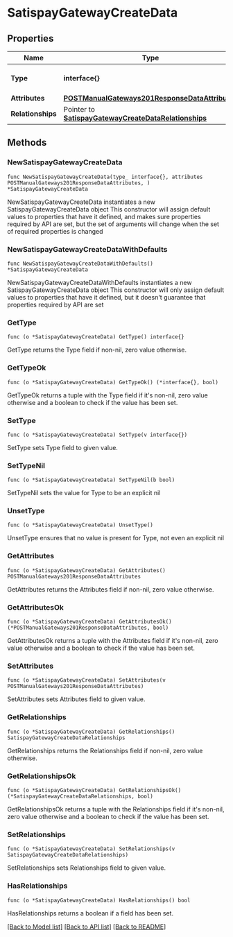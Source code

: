 # SatispayGatewayCreateData

## Properties

Name | Type | Description | Notes
------------ | ------------- | ------------- | -------------
**Type** | **interface{}** | The resource&#39;s type | 
**Attributes** | [**POSTManualGateways201ResponseDataAttributes**](POSTManualGateways201ResponseDataAttributes.md) |  | 
**Relationships** | Pointer to [**SatispayGatewayCreateDataRelationships**](SatispayGatewayCreateDataRelationships.md) |  | [optional] 

## Methods

### NewSatispayGatewayCreateData

`func NewSatispayGatewayCreateData(type_ interface{}, attributes POSTManualGateways201ResponseDataAttributes, ) *SatispayGatewayCreateData`

NewSatispayGatewayCreateData instantiates a new SatispayGatewayCreateData object
This constructor will assign default values to properties that have it defined,
and makes sure properties required by API are set, but the set of arguments
will change when the set of required properties is changed

### NewSatispayGatewayCreateDataWithDefaults

`func NewSatispayGatewayCreateDataWithDefaults() *SatispayGatewayCreateData`

NewSatispayGatewayCreateDataWithDefaults instantiates a new SatispayGatewayCreateData object
This constructor will only assign default values to properties that have it defined,
but it doesn't guarantee that properties required by API are set

### GetType

`func (o *SatispayGatewayCreateData) GetType() interface{}`

GetType returns the Type field if non-nil, zero value otherwise.

### GetTypeOk

`func (o *SatispayGatewayCreateData) GetTypeOk() (*interface{}, bool)`

GetTypeOk returns a tuple with the Type field if it's non-nil, zero value otherwise
and a boolean to check if the value has been set.

### SetType

`func (o *SatispayGatewayCreateData) SetType(v interface{})`

SetType sets Type field to given value.


### SetTypeNil

`func (o *SatispayGatewayCreateData) SetTypeNil(b bool)`

 SetTypeNil sets the value for Type to be an explicit nil

### UnsetType
`func (o *SatispayGatewayCreateData) UnsetType()`

UnsetType ensures that no value is present for Type, not even an explicit nil
### GetAttributes

`func (o *SatispayGatewayCreateData) GetAttributes() POSTManualGateways201ResponseDataAttributes`

GetAttributes returns the Attributes field if non-nil, zero value otherwise.

### GetAttributesOk

`func (o *SatispayGatewayCreateData) GetAttributesOk() (*POSTManualGateways201ResponseDataAttributes, bool)`

GetAttributesOk returns a tuple with the Attributes field if it's non-nil, zero value otherwise
and a boolean to check if the value has been set.

### SetAttributes

`func (o *SatispayGatewayCreateData) SetAttributes(v POSTManualGateways201ResponseDataAttributes)`

SetAttributes sets Attributes field to given value.


### GetRelationships

`func (o *SatispayGatewayCreateData) GetRelationships() SatispayGatewayCreateDataRelationships`

GetRelationships returns the Relationships field if non-nil, zero value otherwise.

### GetRelationshipsOk

`func (o *SatispayGatewayCreateData) GetRelationshipsOk() (*SatispayGatewayCreateDataRelationships, bool)`

GetRelationshipsOk returns a tuple with the Relationships field if it's non-nil, zero value otherwise
and a boolean to check if the value has been set.

### SetRelationships

`func (o *SatispayGatewayCreateData) SetRelationships(v SatispayGatewayCreateDataRelationships)`

SetRelationships sets Relationships field to given value.

### HasRelationships

`func (o *SatispayGatewayCreateData) HasRelationships() bool`

HasRelationships returns a boolean if a field has been set.


[[Back to Model list]](../README.md#documentation-for-models) [[Back to API list]](../README.md#documentation-for-api-endpoints) [[Back to README]](../README.md)



